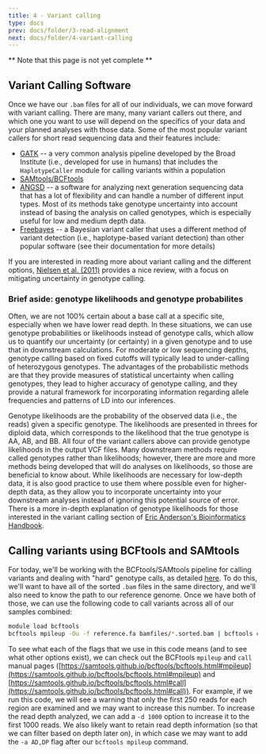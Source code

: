 ```yaml
---
title: 4 - Variant calling
type: docs
prev: docs/folder/3-read-alignment
next: docs/folder/4-variant-calling
---
```


** Note that this page is not yet complete **

## Variant Calling Software
Once we have our `.bam` files for all of our individuals, we can move forward with variant calling. There are many, many variant callers out there, and which one you want to use will depend on the specifics of your data and your planned analyses with those data. Some of the most popular variant callers for short read sequencing data and their features include:
* [GATK](https://gatk.broadinstitute.org/hc/en-us) -- a very common analysis pipeline developed by the Broad Institute (i.e., developed for use in humans) that includes the `HaplotypeCaller` module for calling variants within a population 
* [SAMtools/BCFtools](https://www.htslib.org/)
* [ANGSD](https://www.popgen.dk/angsd/index.php/ANGSD#Overview) -- a software for analyzing next generation sequencing data that has a lot of flexibility and can handle a number of different input types. Most of its methods take genotype uncertainty into account instead of basing the analysis on called genotypes, which is especially useful for low and medium depth data.
* [Freebayes](https://github.com/freebayes/freebayes) -- a Bayesian variant caller that uses a different method of variant detection (i.e., haplotype-based variant detection) than other popular software (see their documentation for more details)

If you are interested in reading more about variant calling and the different options, [Nielsen et al. (2011)](https://doi.org/10.1038/nrg2986) provides a nice review, with a focus on mitigating uncertainty in genotype calling.

### Brief aside: genotype likelihoods and genotype probabilites
Often, we are not 100% certain about a base call at a specific site, especially when we have lower read depth. In these situations, we can use genotype probabilities or likelihoods instead of genotype calls, which allow us to quantify our uncertainty (or certainty) in a given genotype and to use that in downstream calculations. For moderate or low sequencing depths, genotype calling based on fixed cutoffs will typically lead to under-calling of heterozygous genotypes. The advantages of the probabilistic methods are that they provide measures of statistical uncertainty when calling genotypes, they lead to higher accuracy of genotype calling, and they provide a natural framework for incorporating information regarding allele frequencies and patterns of LD into our inferences.

Genotype likelihoods are the probability of the observed data (i.e., the reads) given a specific genotype. The likelihoods are presented in threes for diploid data, which corresponds to the likelihood that the true genotype is AA, AB, and BB. All four of the variant callers above can provide genotype likelihoods in the output VCF files. Many downstream methods require called genotypes rather than likelihoods; however, there are more and more methods being developed that will do analyses on likelihoods, so those are beneficial to know about. While likelihoods are necessary for low-depth data, it is also good practice to use them where possible even for higher-depth data, as they allow you to incorporate uncertainty into your downstream analyses instead of ignoring this potential source of error. There is a more in-depth explanation of genotype likelihoods for those interested in the variant calling section of [Eric Anderson's Bioinformatics Handbook](https://eriqande.github.io/eca-bioinf-handbook/variant-calling.html).

## Calling variants using BCFtools and SAMtools
For today, we'll be working with the BCFtools/SAMtools pipeline for calling variants and dealing with "hard" genotype calls, as detailed [here](https://samtools.github.io/bcftools/howtos/variant-calling.html). To do this, we'll want to have all of the sorted `.bam` files in the same directory, and we'll also need to know the path to our reference genome. Once we have both of those, we can use the following code to call variants across all of our samples combined:

```sh
module load bcftools
bcftools mpileup -Ou -f reference.fa bamfiles/*.sorted.bam | bcftools call -mv -Ou -o variants.vcf
```

To see what each of the flags that we use in this code means (and to see what other options exist), we can check out the BCFtools `mpileup` and `call` manual pages ([https://samtools.github.io/bcftools/bcftools.html#mpileup](https://samtools.github.io/bcftools/bcftools.html#mpileup) and [https://samtools.github.io/bcftools/bcftools.html#call](https://samtools.github.io/bcftools/bcftools.html#call)). For example, if we run this code, we will see a warning that only the first 250 reads for each region are examined and we may want to increase this number. To increase the read depth analyzed, we can add a `-d 1000` option to increase it to the first 1000 reads. We also likely want to retain read depth information (so that we can filter based on depth later on), in which case we may want to add the `-a AD,DP` flag after our `bcftools mpileup` command.
